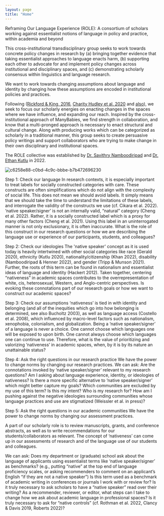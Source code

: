 ```yaml
---
layout: page
title: "Home"
---
```


Reframing Our Language Experience (ROLE): A consortium of scholars working against essentialist notions of language in policy and practice, within academia and beyond

This cross-institutional transdisciplinary group seeks to work towards concrete policy changes in research by (a) bringing together evidence that taking essentialist approaches to language enacts harm, (b) supporting each other to advocate for and implement policy changes across institutional and disciplinary spaces, and (c) demonstrating scholarly consensus within linguistics and language research.

We want to work towards changing assumptions about language and identity by changing how these assumptions are encoded in institutional policies and practices.

Following ([Rickford & King, 2016](https://www.jstor.org/stable/44164130), [Charity Hudley et al. 2020](https://muse.jhu.edu/article/775377/summary) and [also](https://muse.jhu.edu/article/775384/summary)), we seek to focus our scholarly energies on enacting changes in the spaces where we have influence, and expanding our reach. Inspired by the cross-institutional approach of ManyBabies, we find strength in collaboration, and know that a multi-pronged approach is necessary to enact structural and cultural change. Along with producing works which can be categorized as scholarly in a traditional manner, this group seeks to create persuasive policy writings and support collaborators who are trying to make change in their own disciplinary and institutional spaces.

The ROLE collective was established by [Dr. Savithry Namboodiripad](http://savi.ling.lsa.umich.edu/) and [Dr. Ethan Kutlu](https://ethankutlu.com) in 2022.


![c6258e88-c0bd-4c9c-bbbe-b7b472696230](https://user-images.githubusercontent.com/119703369/209885710-cfca5d2a-a5b6-4632-934e-a4773bdc44b7.png)

Step 1: Check our language
In research contexts, it is especially important to treat labels for socially constructed categories with care. These constructs are often simplifications which do not align with the complexity of social life. This does not mean we should avoid labels. It simply means that we should take the time to understand the limitations of these labels, and interrogate the validity of the constructs we use (cf. Cikara et al. 2022). ‘native speaker/signer’ is not an internally valid, “natural” category (Cheng et al. 2022). Rather, it is a socially constructed label which is a proxy for many other factors (Cheng et al. 2021). Using this label in an uninterrogated manner is not only exclusionary, it is often inaccurate. What is the role of this construct in our research questions or how we are describing the language use or experience of our participants, students, and colleagues?

Step 2: Check our ideologies 
The  'native speaker' concept as it is used today is heavily intertwined with other social categories like race (Gerald 2020), ethnicity (Kutlu 2020), nationality/citizenship (Khan 2022), disability (Namboodiripad & Henner 2022), and gender (Tripp & Munson 2021). Further, the roots of this term can be found in nationalism and essentialist ideas of language and identity (Hackert 2012). Taken together, centering “nativeness” in academic spaces contributes to the overrepresentation of white, cis, heterosexual, Western, and Anglo-centric perspectives. Is evoking these connotations part of our research goals or how we want to construct our academic spaces?   

Step 3: Check our assumptions
‘nativeness’ is tied in with identity and belonging (and all of the inequities which go into how belonging is determined, see also Bucholtz 2003), as well as language access (Costello et al. 2008), which influenced by macro-level factors such as nationalism, xenophobia, colonialism, and globalization. Being a ‘native speaker/signer’ of a language is never a choice. One cannot choose which languages one will be exposed to upon birth. One cannot always choose which languages one can continue to use. Therefore, what is the value of prioritizing and valorizing ‘nativeness’ in academic spaces, when, by it is by its nature an unattainable status? 

Step 4: Ask the right questions in our research practice
We have the power to change norms by changing our research practices. 
We can ask:
Are the connotations invoked by ‘native speaker/signer’ relevant to my research questions?
Am I asking about language experience, identity, or ideologies of nativeness? Is there a more specific alternative to ‘native speaker/signer’ which might better capture my goals?
Which communities are excluded by my use of this term? Is this my intent?
Who is my research for? How am I pushing against the negative ideologies surrounding communities whose language practices and use are stigmatized (Weissler et al. in press)?

Step 5: Ask the right questions in our academic communities
We have the power to change norms by changing our assessment practices.

A part of our scholarly role is to review manuscripts, grants, and conference abstracts, as well as to write recommendations for our students/collaborators as relevant. The concept of ‘nativeness’ can come up in our assessments of research and of the language use of our students and colleagues. 

We can ask:
Does my department or (graduate) school ask about the language of applicants using essentialist terms like ‘native speaker/signer’ as benchmarks? (e.g., putting “native” at the top end of language proficiency scales, or asking recommenders to comment on an applicant’s English “if they are not a native speaker”)
Is this term used as a benchmark of academic writing in conferences or journals I work with or review for? Is it truly necessary to ask scholars to have a “native speaker” read over their writing? 
As a recommender, reviewer, or editor, what steps can I take to change how we ask about academic language in professional spaces? 
Is it truly necessary to ask for “native controls” (cf. Rothman et al. 2022, Clancy & Davis 2019, Roberts 2022)? 

